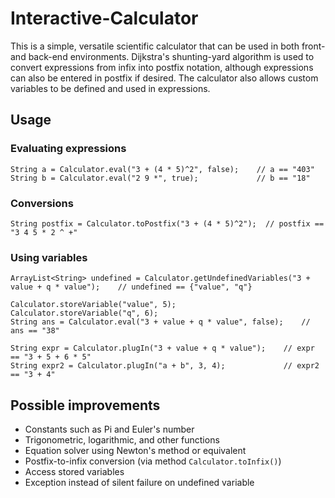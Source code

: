# Interactive-Calculator
This is a simple, versatile scientific calculator that can be used in both front- and back-end environments. Dijkstra's shunting-yard algorithm
is used to convert expressions from infix into postfix notation, although expressions can also be entered in postfix if desired.
The calculator also allows custom variables to be defined and used in expressions.

## Usage
### Evaluating expressions
```
String a = Calculator.eval("3 + (4 * 5)^2", false);    // a == "403"
String b = Calculator.eval("2 9 *", true);             // b == "18"
```

### Conversions
```
String postfix = Calculator.toPostfix("3 + (4 * 5)^2");  // postfix == "3 4 5 * 2 ^ +"
```

### Using variables
```
ArrayList<String> undefined = Calculator.getUndefinedVariables("3 + value + q * value");    // undefined == {"value", "q"}

Calculator.storeVariable("value", 5);
Calculator.storeVariable("q", 6);
String ans = Calculator.eval("3 + value + q * value", false);    // ans == "38"

String expr = Calculator.plugIn("3 + value + q * value");    // expr == "3 + 5 + 6 * 5"
String expr2 = Calculator.plugIn("a + b", 3, 4);             // expr2 == "3 + 4"
```

## Possible improvements
- Constants such as Pi and Euler's number
- Trigonometric, logarithmic, and other functions
- Equation solver using Newton's method or equivalent
- Postfix-to-infix conversion (via method `Calculator.toInfix()`)
- Access stored variables
- Exception instead of silent failure on undefined variable
